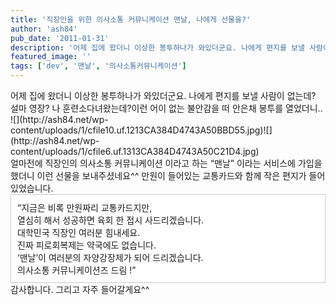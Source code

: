 ```yaml
---
title: '직장인을 위한 의사소통 커뮤니케이션 맨날, 나에게 선물을?'
author: 'ash84'
pub_date: '2011-01-31'
description: '어제 집에 왔더니 이상한 봉투하나가 와있더군요. 나에게 편지를 보낼 사람이 없는데? 설마 영장? 나 훈련소다녀왔는데?이런 어이 없는 불안감을 떠 안은채 봉투를 열었더니.. ![](http://ash84.net/wp-content/uploads/1/cfile10.uf.1213CA384D4743A50BBD55.jpg)![](http://ash84.net/wp-content/uploads/1/cfile6.uf.1313CA384D4743A50C21D4.jpg)'
featured_image: ''
tags: ['dev', '맨날', '의사소통커뮤니케이션']
---
```



<div> 어제 집에 왔더니 이상한 봉투하나가 와있더군요. 나에게 편지를 보낼 사람이 없는데? 설마 영장? 나 훈련소다녀왔는데?이런 어이 없는 불안감을 떠 안은채 봉투를 열었더니.. </div><div></div><div>![](http://ash84.net/wp-content/uploads/1/cfile10.uf.1213CA384D4743A50BBD55.jpg)![](http://ash84.net/wp-content/uploads/1/cfile6.uf.1313CA384D4743A50C21D4.jpg)</div><div></div><div> 얼마전에 직장인의 의사소통 커뮤니케이션 이라고 하는 “맨날” 이라는 서비스에 가입을 했더니 이런 선물을 보내주셨네요^^ 만원이 들어있는 교통카드와 함께 작은 편지가 들어 있었습니다. </div><div></div><div></div><div></div><div class="txc-textbox" style="border-top-style: solid; border-right-style: solid; border-bottom-style: solid; border-left-style: solid; border-top-width: 1px; border-right-width: 1px; border-bottom-width: 1px; border-left-width: 1px; border-top-color: rgb(203, 203, 203); border-right-color: rgb(203, 203, 203); border-bottom-color: rgb(203, 203, 203); border-left-color: rgb(203, 203, 203); background-color: rgb(255, 255, 255); padding-top: 10px; padding-right: 10px; padding-bottom: 10px; padding-left: 10px; "><div></div><div> “지금은 비록 만원짜리 교통카드지만, </div><div> 열심히 해서 성공하면 육회 한 접시 사드리겠습니다.</div><div> 대학민국 직장인 여러분 힘내세요. </div><div> 진짜 피로회복제는 약국에도 없습니다.</div><div> ‘맨날’이 여러분의 자양강장제가 되어 드리겠습니다.</div><div> 의사소통 커뮤니케이션즈 드림 !”</div><div></div></div><div></div><div></div><div> 감사합니다. 그리고 자주 들어갈게요^^</div><div></div><div></div>

